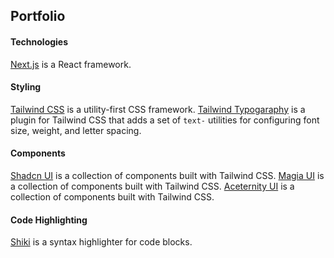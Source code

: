 ## Portfolio


#### Technologies
[Next.js](https://nextjs.org/) is a React framework.

#### Styling
[Tailwind CSS](https://tailwindcss.com/) is a utility-first CSS framework.
[Tailwind Typogaraphy](https://github.com/tailwindlabs/tailwindcss-typography) is a plugin for Tailwind CSS that adds a set of `text-` utilities for configuring font size, weight, and letter spacing.

#### Components
[Shadcn UI](https://shadcn.com/) is a collection of components built with Tailwind CSS.
[Magia UI](https://magia.app/) is a collection of components built with Tailwind CSS.
[Aceternity UI](https://aceternity.com/) is a collection of components built with Tailwind CSS.

#### Code Highlighting
[Shiki](https://shiki.matsu.io/) is a syntax highlighter for code blocks.
